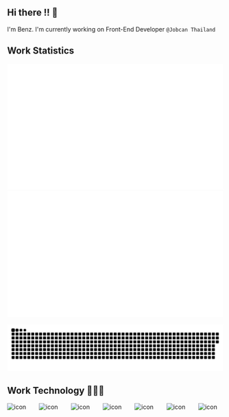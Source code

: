 ## Hi there !! 👋
I'm Benz. I'm currently working on Front-End Developer `@Jobcan Thailand`

## Work Statistics
<a href="https://github.com/benzkittisak/benzkittisak/">

![](https://raw.githubusercontent.com/KittisakKP/github-stats-transparent/output/generated/overview.svg)
![](https://raw.githubusercontent.com/KittisakKP/github-stats-transparent/output/generated/languages.svg)

</a>

<picture>
  <source media="(prefers-color-scheme: dark)" srcset="https://raw.githubusercontent.com/KittisakKP/KittisakKP/output/github-contribution-grid-snake-dark.svg">
  <source media="(prefers-color-scheme: light)" srcset="https://raw.githubusercontent.com/KittisakKP/KittisakKP/output/github-contribution-grid-snake.svg">
  <img alt="github contribution grid snake animation" src="https://raw.githubusercontent.com/KittisakKP/KittisakKP/output/github-contribution-grid-snake.svg">
</picture>

## Work Technology 👨🏼‍💻
<div style="display: flex; align-items: flex-start; justify-content: space-between;"><img src="https://techstack-generator.vercel.app/react-icon.svg" alt="icon" width="58" height="58" /><img src="https://techstack-generator.vercel.app/js-icon.svg" alt="icon" width="58" height="58" /><img src="https://techstack-generator.vercel.app/ts-icon.svg" alt="icon" width="58" height="58" /><img src="https://techstack-generator.vercel.app/redux-icon.svg" alt="icon" width="58" height="58" /><img src="https://techstack-generator.vercel.app/sass-icon.svg" alt="icon" width="58" height="58" /><img src="https://techstack-generator.vercel.app/prettier-icon.svg" alt="icon" width="58" height="58" /><img src="https://techstack-generator.vercel.app/jest-icon.svg" alt="icon" width="58" height="58" /></div>
